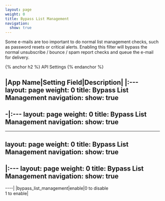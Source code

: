 ```yaml
---
layout: page
weight: 0
title: Bypass List Management
navigation:
  show: true
---
```


Some e-mails are too important to do normal list management checks, such as password resets or critical alerts. Enabling this filter will bypass the normal unsubscribe / bounce / spam report checks and queue the e-mail for delivery.


{% anchor h2 %} API Settings {% endanchor %}


|App Name|Setting Field|Description|
|:---
layout: page
weight: 0
title: Bypass List Management
navigation:
  show: true
---
-|:---
layout: page
weight: 0
title: Bypass List Management
navigation:
  show: true
---
---
layout: page
weight: 0
title: Bypass List Management
navigation:
  show: true
---
|:---
layout: page
weight: 0
title: Bypass List Management
navigation:
  show: true
---
----|
|bypass_list_management|enable|0 to disable  
1 to enable|


